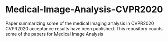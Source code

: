 # Medical-Image-Analysis-CVPR2020
Paper summarizing some of the medical imaging analysis in CVPR2020
CVPR2020 acceptance results have been published.
This repository counts some of the papers for Medical Image Analysis
